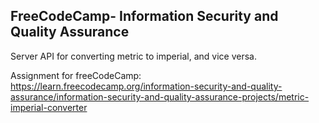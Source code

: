 **FreeCodeCamp**- Information Security and Quality Assurance
------

Server API for converting metric to imperial, and vice versa.

Assignment for freeCodeCamp: https://learn.freecodecamp.org/information-security-and-quality-assurance/information-security-and-quality-assurance-projects/metric-imperial-converter
